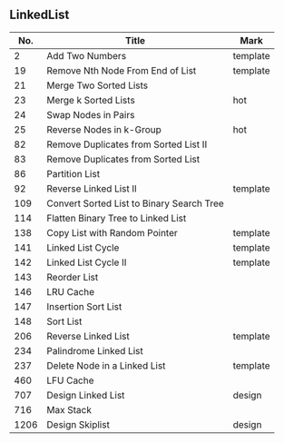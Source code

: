 ## LinkedList
| No.  | Title                                                       | Mark |
|------|-------------------------------------------------------------|------|
| 2    | Add Two Numbers                           | template |
| 19   | Remove Nth Node From End of List          | template |
| 21   | Merge Two Sorted Lists                    |          |
| 23   | Merge k Sorted Lists                      | hot      |
| 24   | Swap Nodes in Pairs                       |          |
| 25   | Reverse Nodes in k-Group                  | hot      |
| 82   | Remove Duplicates from Sorted List II     |          |
| 83   | Remove Duplicates from Sorted List        |          |
| 86   | Partition List                            |          |
| 92   | Reverse Linked List II                    | template |
| 109  | Convert Sorted List to Binary Search Tree |          |
| 114  | Flatten Binary Tree to Linked List        |          |
| 138  | Copy List with Random Pointer             | template |
| 141  | Linked List Cycle                         | template |
| 142  | Linked List Cycle II                      | template |
| 143  | Reorder List                              |          |
| 146  | LRU Cache                                 |          |
| 147  | Insertion Sort List                       |          |
| 148  | Sort List                                 |          |
| 206  | Reverse Linked List                       | template |
| 234  | Palindrome Linked List                    |          |
| 237  | Delete Node in a Linked List              | template |
| 460  | LFU Cache                                 |          |
| 707  | Design Linked List                        | design   |
| 716  | Max Stack                                 |          |
| 1206 | Design Skiplist                           | design   |
